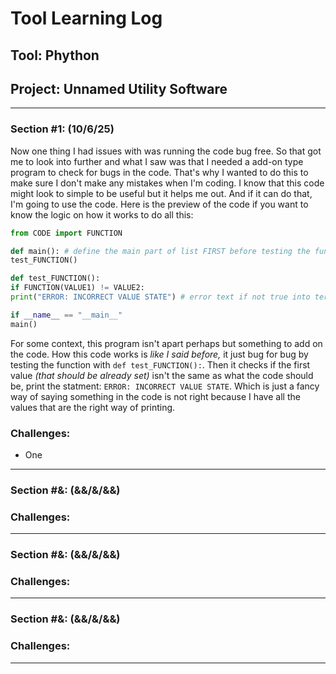 # Tool Learning Log

## Tool: **Phython**

## Project: **Unnamed Utility Software**

---

### Section #1: (10/6/25)

Now one thing I had issues with was running the code bug free. So that got me to look into further and what I saw was that I needed a add-on type program to check for bugs in the code. That's why I wanted to do this to make sure I don't make any mistakes when I'm coding. I know that this code might look to simple to be useful but it helps me out. And if it can do that, I'm going to use the code. Here is the preview of the code if you want to know the logic on how it works to do all this:     

```py
from CODE import FUNCTION

def main(): # define the main part of list FIRST before testing the function
test_FUNCTION()

def test_FUNCTION():
if FUNCTION(VALUE1) != VALUE2:
print("ERROR: INCORRECT VALUE STATE") # error text if not true into terimal

if __name__ == "__main__"
main()
```

For some context, this program isn't apart perhaps but something to add on the code. How this code works is _like I said before,_ it just bug for bug by testing the function with `def test_FUNCTION():`. Then it checks if the first value _(that should be already set)_ isn't the same as what the code should be, print the statment: `ERROR: INCORRECT VALUE STATE`. Which is just a fancy way of saying something in the code is not right because I have all the values that are the right way of printing. 

### Challenges:

* One 

---

### Section #&: (&&/&/&&)

### Challenges:

---

### Section #&: (&&/&/&&)

### Challenges:

---

### Section #&: (&&/&/&&)

### Challenges:

---
